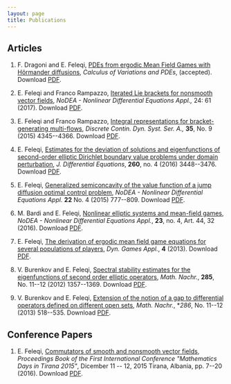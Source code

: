 ```yaml
---
layout: page
title: Publications
---
```


## Articles

1. F. Dragoni and E. Feleqi,  [PDEs from ergodic Mean Field Games with Hörmander diffusions](/docs/Feleqi_publication9.pdf),  _Calculus of Variations and PDEs_, (accepted). Download [PDF](/docs/Feleqi_publication9.pdf).

1. E. Feleqi and Franco Rampazzo, [Iterated Lie brackets for nonsmooth vector fields](https://link.springer.com/article/10.1007/s00030-017-0484-4), _NoDEA - Nonlinear Differential Equations Appl.,_ 24: 61 (2017). Download [PDF](/docs/Feleqi_publication8.pdf). 

1. E. Feleqi and Franco Rampazzo, [Integral representations for  bracket-generating multi-flows](http://www.aimsciences.org/journals/displayArticlesnew.jsp?paperID=10990), _Discrete Contin. Dyn. Syst. Ser. A.,_ **35**, No. 9 (2015) 4345--4366. Download [PDF](/docs/Feleqi_publication8.pdf). 

1. E. Feleqi, [Estimates for the deviation of solutions and eigenfunctions of second-order elliptic Dirichlet boundary value problems under domain perturbation](https://www.sciencedirect.com/science/article/pii/S0022039615005811), _J. Differential Equations_, **260**, no. 4  (2016) 3448--3476. Download [PDF](/docs/Feleqi_publication3.pdf). 

1. E. Feleqi, [Generalized semiconcavity of the value function  of a jump diffusion optimal control problem](https://link.springer.com/article/10.1007/s00030-014-0304-z), _NoDEA - Nonlinear Differential Equations Appl._ **22** No. 4 (2015) 777--809. Download [PDF](/docs/Feleqi_publication6.pdf). 

1. M. Bardi and E. Feleqi, [Nonlinear elliptic systems and mean-field games](https://link.springer.com/article/10.1007/s00030-016-0397-7), _NoDEA - Nonlinear Differential Equations Appl._, **23**,  no. 4, Art. 44, 32 (2016). Download [PDF](/docs/Feleqi_publication4.pdf).

1. E. Feleqi, [The derivation of ergodic mean field game equations for several populations of players](https://link.springer.com/article/10.1007/s13235-013-0088-5), _Dyn. Games Appl._, **4** (2013). Download [PDF](/docs/Feleqi_publication5.pdf).

1. V. Burenkov and E. Feleqi, [Spectral stability estimates for the eigenfunctions of second order elliptic operators](https://onlinelibrary.wiley.com/doi/abs/10.1002/mana.201100250), _Math. Nachr._, **285**, No. 11--12 (2012) 1357--1369. Download [PDF](/docs/Feleqi_publication2pdf).

1. V. Burenkov and E. Feleqi, [Extension of the notion of a gap to differential operators defined on different open sets](https://www.researchgate.net/publicatio/264370512_Extension_of_the_notion_of_a_gap_to_differential_operators_defined_on_different_open_sets), _Math. Nachr._, **286*, No. 11--12 (2013) 518--535. Download [PDF](/docs/feleqipublication1.pdf).



## Conference Papers

1. E. Feleqi, [Commutators of smooth and nonsmooth vector fields](https://sites.google.com/a/fshn.edu.al/mathdaysintirana/), 
_Proceedings Book of the First International Conference "Mathematics Days in Tirana 2015"_, Dicember 11 -- 12, 2015 Tirana, Albania, pp. 7--20 (2016). Download [PDF](/docs/proceedings/Feleqi_commutators.pdf).




